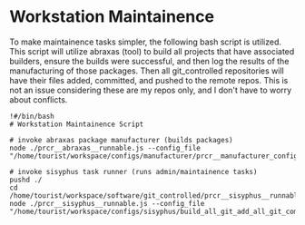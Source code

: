 # Workstation Maintainence

To make maintainence tasks simpler, the following bash script is utilized.  This script will utilize abraxas (tool) to build all projects that have associated builders, ensure the builds were successful, and then log the results of the manufacturing of those packages.  Then all git_controlled repositories will have their files added, committed, and pushed to the remote repos.  This is not an issue considering these are my repos only, and I don't have to worry about conflicts.

```
!#/bin/bash
# Workstation Maintainence Script

# invoke abraxas package manufacturer (builds packages)
node ./prcr__abraxas__runnable.js --config_file "/home/tourist/workspace/configs/manufacturer/prcr__manufacturer_config.json"

# invoke sisyphus task runner (runs admin/maintainence tasks)
pushd ./
cd /home/tourist/workspace/software/git_controlled/prcr__sisyphus__runnable/
node ./prcr__sisyphus__runnable.js --config_file "/home/tourist/workspace/configs/sisyphus/build_all_git_add_all_git_commit_all_git_push_all.sisyphus.js"
```
